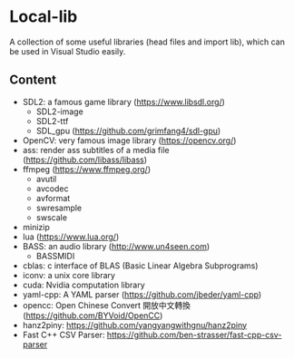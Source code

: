 # Local-lib

A collection of some useful libraries (head files and import lib), which can be used in Visual Studio easily.

## Content

- SDL2: a famous game library (<https://www.libsdl.org/>)
  - SDL2-image
  - SDL2-ttf
  - SDL_gpu (<https://github.com/grimfang4/sdl-gpu>)
- OpenCV: very famous image library (<https://opencv.org/>)
- ass: render ass subtitles of a media file (<https://github.com/libass/libass>)
- ffmpeg (<https://www.ffmpeg.org/>)
  - avutil
  - avcodec
  - avformat
  - swresample
  - swscale
- minizip
- lua (<https://www.lua.org/>)
- BASS: an audio library (<http://www.un4seen.com>)
  - BASSMIDI
- cblas: c interface of BLAS (Basic Linear Algebra Subprograms)
- iconv: a unix core library
- cuda: Nvidia computation library
- yaml-cpp: A YAML parser (<https://github.com/jbeder/yaml-cpp>)
- opencc: Open Chinese Convert 開放中文轉換 (<https://github.com/BYVoid/OpenCC>)
- hanz2piny: <https://github.com/yangyangwithgnu/hanz2piny>
- Fast C++ CSV Parser: <https://github.com/ben-strasser/fast-cpp-csv-parser>

